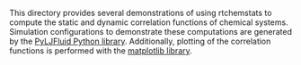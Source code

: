 This directory provides several demonstrations of using rtchemstats to compute
the static and dynamic correlation functions of chemical systems. Simulation
configurations to demonstrate these computations are generated by the
[PyLJFluid Python library](https://github.com/matthagy/PyLJFluid).
Additionally, plotting of the correlation functions is performed with the
[matplotlib library](http://matplotlib.org).
